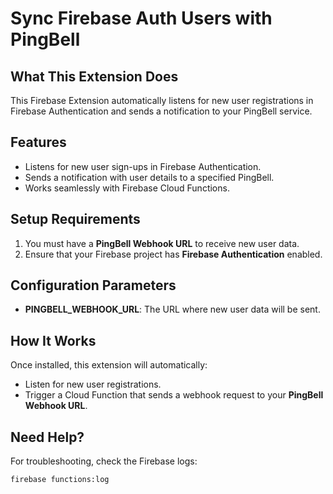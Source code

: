 # Sync Firebase Auth Users with PingBell

## What This Extension Does

This Firebase Extension automatically listens for new user registrations in Firebase Authentication and sends a notification to your PingBell service.

## Features

- Listens for new user sign-ups in Firebase Authentication.
- Sends a notification with user details to a specified PingBell.
- Works seamlessly with Firebase Cloud Functions.

## Setup Requirements

1. You must have a **PingBell Webhook URL** to receive new user data.
2. Ensure that your Firebase project has **Firebase Authentication** enabled.

## Configuration Parameters

- **PINGBELL_WEBHOOK_URL**: The URL where new user data will be sent.

## How It Works

Once installed, this extension will automatically:

- Listen for new user registrations.
- Trigger a Cloud Function that sends a webhook request to your **PingBell Webhook URL**.

## Need Help?

For troubleshooting, check the Firebase logs:

```sh
firebase functions:log
```
